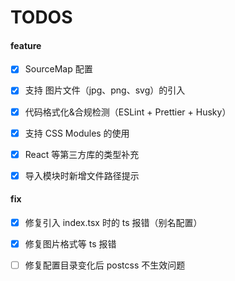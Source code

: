 # TODOS

#### feature

- [x] SourceMap 配置

- [x] 支持 图片文件（jpg、png、svg）的引入

- [x] 代码格式化&合规检测（ESLint + Prettier + Husky）

- [x] 支持 CSS Modules 的使用

- [x] React 等第三方库的类型补充

- [x] 导入模块时新增文件路径提示

#### fix

- [x] 修复引入 index.tsx 时的 ts 报错（别名配置）

- [x] 修复图片格式等 ts 报错

- [ ] 修复配置目录变化后 postcss 不生效问题
